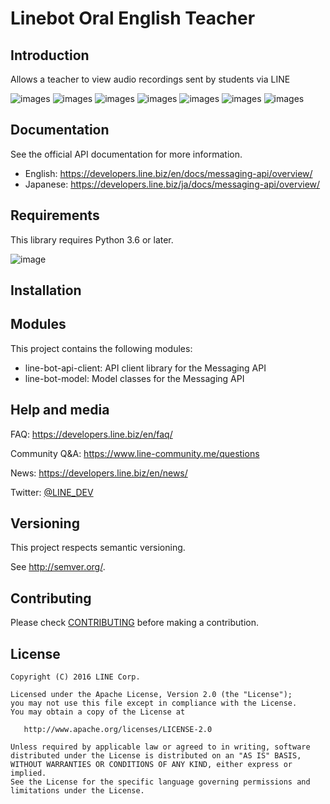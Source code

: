 # Linebot Oral English Teacher




## Introduction

Allows a teacher to view audio recordings sent by students via LINE

![images](https://github.com/andy0427s/linebotTeacher/blob/main/imgs/Picture1.png)
![images](https://github.com/andy0427s/linebotTeacher/blob/main/imgs/Picture2.png)
![images](https://github.com/andy0427s/linebotTeacher/blob/main/imgs/Picture3.png)
![images](https://github.com/andy0427s/linebotTeacher/blob/main/imgs/Picture4.png)
![images](https://github.com/andy0427s/linebotTeacher/blob/main/imgs/Picture5.png)
![images](https://github.com/andy0427s/linebotTeacher/blob/main/imgs/Picture6.png)
![images](https://github.com/andy0427s/linebotTeacher/blob/main/imgs/Picture7.png)

## Documentation

See the official API documentation for more information.

- English: https://developers.line.biz/en/docs/messaging-api/overview/
- Japanese: https://developers.line.biz/ja/docs/messaging-api/overview/


## Requirements

This library requires Python 3.6 or later.

![image](https://github.com/andy0427s/linebotTeacher/blob/main/imgs/Screen%20Shot%202022-10-09%20at%203.52.30%20PM.png)

## Installation




## Modules

This project contains the following modules:

 * line-bot-api-client: API client library for the Messaging API
 * line-bot-model: Model classes for the Messaging API






## Help and media
FAQ: https://developers.line.biz/en/faq/

Community Q&A: https://www.line-community.me/questions

News: https://developers.line.biz/en/news/

Twitter: [@LINE_DEV](https://twitter.com/LINE_DEV)


## Versioning

This project respects semantic versioning.

See http://semver.org/.


## Contributing

Please check [CONTRIBUTING](CONTRIBUTING.md) before making a contribution.


## License

    Copyright (C) 2016 LINE Corp.

    Licensed under the Apache License, Version 2.0 (the "License");
    you may not use this file except in compliance with the License.
    You may obtain a copy of the License at

       http://www.apache.org/licenses/LICENSE-2.0

    Unless required by applicable law or agreed to in writing, software
    distributed under the License is distributed on an "AS IS" BASIS,
    WITHOUT WARRANTIES OR CONDITIONS OF ANY KIND, either express or implied.
    See the License for the specific language governing permissions and
    limitations under the License.
